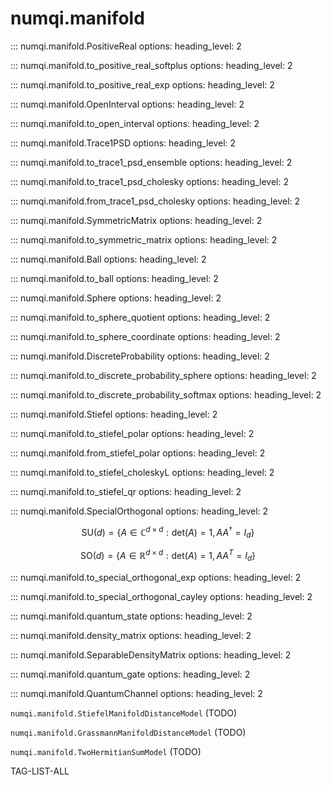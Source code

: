 # numqi.manifold

::: numqi.manifold.PositiveReal
    options:
      heading_level: 2

::: numqi.manifold.to_positive_real_softplus
    options:
      heading_level: 2

::: numqi.manifold.to_positive_real_exp
    options:
      heading_level: 2

::: numqi.manifold.OpenInterval
    options:
      heading_level: 2

::: numqi.manifold.to_open_interval
    options:
      heading_level: 2

::: numqi.manifold.Trace1PSD
    options:
      heading_level: 2

::: numqi.manifold.to_trace1_psd_ensemble
    options:
      heading_level: 2

::: numqi.manifold.to_trace1_psd_cholesky
    options:
      heading_level: 2

::: numqi.manifold.from_trace1_psd_cholesky
    options:
      heading_level: 2

::: numqi.manifold.SymmetricMatrix
    options:
      heading_level: 2

::: numqi.manifold.to_symmetric_matrix
    options:
      heading_level: 2

::: numqi.manifold.Ball
    options:
      heading_level: 2

::: numqi.manifold.to_ball
    options:
      heading_level: 2

::: numqi.manifold.Sphere
    options:
      heading_level: 2

::: numqi.manifold.to_sphere_quotient
    options:
      heading_level: 2

::: numqi.manifold.to_sphere_coordinate
    options:
      heading_level: 2

::: numqi.manifold.DiscreteProbability
    options:
      heading_level: 2

::: numqi.manifold.to_discrete_probability_sphere
    options:
      heading_level: 2

::: numqi.manifold.to_discrete_probability_softmax
    options:
      heading_level: 2

::: numqi.manifold.Stiefel
    options:
      heading_level: 2

::: numqi.manifold.to_stiefel_polar
    options:
      heading_level: 2

::: numqi.manifold.from_stiefel_polar
    options:
      heading_level: 2

::: numqi.manifold.to_stiefel_choleskyL
    options:
      heading_level: 2

::: numqi.manifold.to_stiefel_qr
    options:
      heading_level: 2

::: numqi.manifold.SpecialOrthogonal
    options:
      heading_level: 2

$$ \mathrm{SU}(d)=\left\{ A\in\mathbb{C}^{d\times d}:\mathrm{det}(A)=1,AA^{\dagger}=I_{d}\right\} $$

$$ \mathrm{SO}(d)=\left\{ A\in\mathbb{R}^{d\times d}:\mathrm{det}(A)=1,AA^{T}=I_{d}\right\} $$

::: numqi.manifold.to_special_orthogonal_exp
    options:
      heading_level: 2

::: numqi.manifold.to_special_orthogonal_cayley
    options:
      heading_level: 2

::: numqi.manifold.quantum_state
    options:
      heading_level: 2

::: numqi.manifold.density_matrix
    options:
      heading_level: 2

::: numqi.manifold.SeparableDensityMatrix
    options:
      heading_level: 2

::: numqi.manifold.quantum_gate
    options:
      heading_level: 2

::: numqi.manifold.QuantumChannel
    options:
      heading_level: 2

`numqi.manifold.StiefelManifoldDistanceModel` (TODO)

`numqi.manifold.GrassmannManifoldDistanceModel` (TODO)

`numqi.manifold.TwoHermitianSumModel` (TODO)

TAG-LIST-ALL
